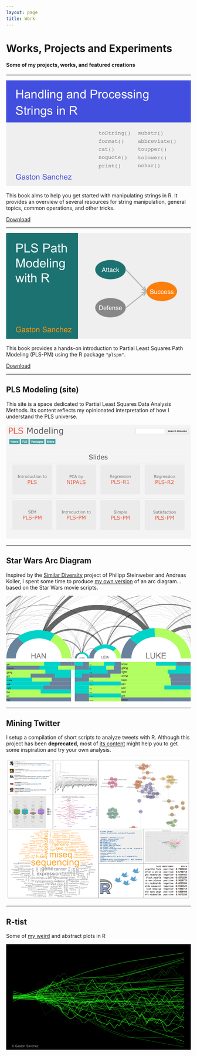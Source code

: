 ```yaml
---
layout: page
title: Work
---
```


# Works, Projects and Experiments

#### Some of my projects, works, and featured creations

<hr/>

<a href="/Handling_and_Processing_Strings_in_R.pdf"><img class="centered" src="/images/website/strings_book_cover.png"/></a>
<p>
 This book aims to help you get started with manipulating strings in R. It provides an 
 overview of several resources for string manipulation, general topics, 
 common operations, and other tricks. &nbsp;&nbsp;
</p>
<p>
 <a class="redbutton" href="/Handling_and_Processing_Strings_in_R.pdf">Download</a>
</p>
<hr/>


<a href="/PLS_Path_Modeling_with_R.pdf">
<img class="centered" src="/images/website/plspm_book_cover.png"/></a>
<p>
 This book provides a hands-on introduction to Partial Least Squares Path Modeling (PLS-PM) 
 using the R package <code>"plspm"</code>. &nbsp;&nbsp;
</p>
<p>
 <a class="redbutton" href="/PLS_Path_Modeling_with_R.pdf">Download</a>
</p>
<hr/>


<h2>PLS Modeling (site)</h2>
<p>
 This site is a space dedicated to Partial Least Squares Data Analysis Methods. Its content 
 reflects my opinionated interpretation of how I understand the PLS universe. &nbsp;&nbsp;
</p>
<a href="http://www.plsmodeling.com/">
<img class="centered" src="/images/website/plsmodeling.png"/></a>
<hr>


<h2>Star Wars Arc Diagram</h2>
<p>
 Inspired by the <a href="http://similardiversity.net" target="_blank" title="similar diversity">Similar Diversity</a> 
 project of Philipp Steinweber and Andreas Koller, I spent some time to produce 
 <a href="starwars">my own version</a> of an arc diagram... based on the Star Wars movie scripts.
</p>
<a href="starwars"><img class="centered" src="/images/website/starwars_arcdiagram.png"/></a>
<hr>


<h2>Mining Twitter</h2>
<p>
 I setup a compilation of short scripts to analyze tweets with R. Although this project 
 has been <b>deprecated</b>, most of <a href="https://sites.google.com/site/miningtwitter/" target="_blank">its content</a> 
 might help you to get some inspiration and try your own analysis. 
</p>
<a href="https://sites.google.com/site/miningtwitter/" target="_blank">
<img class="centered" src="/images/website/mining_twitter.png"/></a>
<hr>


<h2>R-tist</h2>
<p>
 Some of <a href="/work/rtist">my weird</a> and abstract plots in R
</p>
<a href="/work/rtist/"><img src="/images/rtist/green_bolts.png"/></a>

